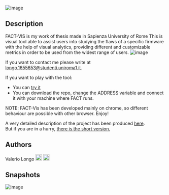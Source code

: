 ![image](https://user-images.githubusercontent.com/22810464/160430064-9c5c8217-485f-4b8f-bc63-77c834348500.png)

## Description
FACT-VIS is my work of thesis made in Sapienza University of Rome
This is visual tool able to assist users into studying the flaws of a specific firmware with the help of visual analytics, providing different and customizable metrics in order to be used from the widest range of users. 
![image](https://user-images.githubusercontent.com/22810464/160430827-bc5498b3-0e21-426f-ac10-4743c1b9c7d9.png)

If you want to contact me please write at longo.1655653@studenti.uniroma1.it.

If you want to play with the tool:
- You can [try it](https://1655653.github.io/FACT_data_analysis/) 
- You can download the repo, change the ADDRESS variable and connect it with your machine where FACT runs. 

NOTE: FACT-Vis has been developed mainly on chrome, so different behaviour are possible with other browser.
Enjoy!

A  very detailed description of the project has been produced [here](https://github.com/1655653/FACT_data_analysis/blob/main/Real%20docs/Tesi_Longo.pdf).
<br>But if you are in a hurry, [there is the short version.](https://github.com/1655653/FACT_data_analysis/blob/main/Real%20docs/FACT-Vis_lunedi.pdf) 

## Authors 
Valerio Longo [<img src="https://cdn4.iconfinder.com/data/icons/social-messaging-ui-color-shapes-2-free/128/social-linkedin-circle-512.png" width="20" height="20">](https://www.linkedin.com/in/valerio-longo-51000a10a/) [<img src="https://upload.wikimedia.org/wikipedia/commons/9/91/Octicons-mark-github.svg" width="20" height="20">](https://github.com/1655653)

## Snapshots
![image](https://user-images.githubusercontent.com/22810464/160432154-6a1d393c-3cac-4ac6-b27f-4d5d757c5746.png)
